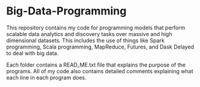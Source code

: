 # Big-Data-Programming
This repository contains my code for programming models that perform scalable data analytics and discovery tasks over massive and high dimensional datasets. This includes the use of things like Spark programming, Scala programming, MapReduce, Futures, and Dask Delayed to deal with big data. 

Each folder contains a READ_ME.txt file that explains the purpose of the programs. All of my code also contains detailed comments explaining what each line in each program does.
